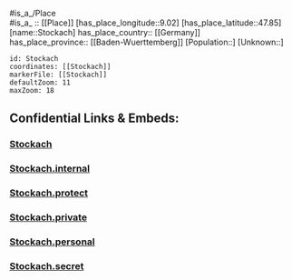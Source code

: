 ﻿---
location: [47.85,9.02] 
mapzoom: [7,12] 
mapmarker: city 
type: City
tags:
- geo/City


SpocWebEntityId: 34574
isDeleted: false
confidential: public

---
#is_a_/Place  
#is_a_ :: [[Place]] 
[has_place_longitude::9.02] 
[has_place_latitude::47.85] 
[name::Stockach] 
has_place_country:: [[Germany]]  
has_place_province:: [[Baden-Wuerttemberg]] 
[Population::] 
[Unknown::] 


```leaflet
id: Stockach
coordinates: [[Stockach]] 
markerFile: [[Stockach]] 
defaultZoom: 11 
maxZoom: 18
```


## Confidential Links & Embeds: 

### [Stockach](/_public/Earth/Continent/Europe/Europe~Central/Germany/Germany~West/Baden-Wuerttemberg/counties~BW/Konstanz/cities~Konstanz/Stockach.md) 

### [Stockach.internal](/_internal/Earth/Continent/Europe/Europe~Central/Germany/Germany~West/Baden-Wuerttemberg/counties~BW/Konstanz/cities~Konstanz/Stockach.internal.md) 

### [Stockach.protect](/_protect/Earth/Continent/Europe/Europe~Central/Germany/Germany~West/Baden-Wuerttemberg/counties~BW/Konstanz/cities~Konstanz/Stockach.protect.md) 

### [Stockach.private](/_private/Earth/Continent/Europe/Europe~Central/Germany/Germany~West/Baden-Wuerttemberg/counties~BW/Konstanz/cities~Konstanz/Stockach.private.md) 

### [Stockach.personal](/_personal/Earth/Continent/Europe/Europe~Central/Germany/Germany~West/Baden-Wuerttemberg/counties~BW/Konstanz/cities~Konstanz/Stockach.personal.md) 

### [Stockach.secret](/_secret/Earth/Continent/Europe/Europe~Central/Germany/Germany~West/Baden-Wuerttemberg/counties~BW/Konstanz/cities~Konstanz/Stockach.secret.md) 
